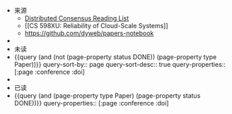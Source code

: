 - 来源
	- [Distributed Consensus Reading List](https://github.com/heidihoward/distributed-consensus-reading-list)
	- [[CS 598XU: Reliability of Cloud-Scale Systems]]
	- https://github.com/dyweb/papers-notebook
-
- 未读
- {{query (and (not (page-property status DONE)) (page-property type Paper))}}
  query-sort-by:: page
  query-sort-desc:: true
  query-properties:: [:page :conference :doi]
-
- 已读
- {{query (and (page-property type Paper) (page-property status DONE))}}
  query-properties:: [:page :conference :doi]